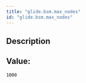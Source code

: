 ```yaml
---
title: "glide.bsm.max_nodes"
id: "glide.bsm.max_nodes"
---
```

## Description



## Value: 
```
1000
```